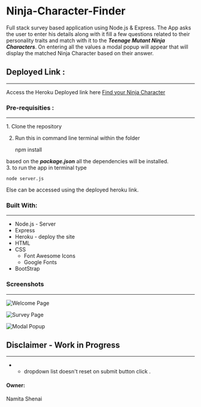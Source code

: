 # Ninja-Character-Finder
Full stack survey based application using Node.js &amp; Express.
The App asks the user to enter his details along with it fill a few questions related to their personality traits and match with it to the **_Teenage Mutant Ninja Characters_**. On entering all the values a modal popup will appear that will display the matched Ninja Character based on their answer. 

## Deployed Link : 
<hr /> 
Access the Heroku Deployed link here <a href="http://findyourninjacharacter.herokuapp.com/"> Find your Ninja Character </a>

### Pre-requisities : 
<hr /> 
1. Clone the repository 

2. Run this in command line terminal within the folder 

    npm install 

based on the **_package.json_** all the dependencies will be installed.  
3. to run the app in terminal type 

    node server.js 

Else can be accessed using the deployed heroku link. 


### Built With: 
<hr /> 

* Node.js - Server 
* Express 
* Heroku - deploy the site 
* HTML 
* CSS  
    * Font Awesome Icons 
    * Google Fonts 
* BootStrap 

### Screenshots 
<hr />

![Welcome Page](https://github.com/NVK2016/Ninja-Character-Finder/blob/master/app/public/assets/misc-Screenshots/Home-Ninja-Character-Finder.png?raw=true)

![Survey Page](https://github.com/NVK2016/Ninja-Character-Finder/blob/master/app/public/assets/misc-Screenshots/Survey-Ninja-Character-Finder.png?raw=true)

![Modal Popup](https://github.com/NVK2016/Ninja-Character-Finder/blob/master/app/public/assets/misc-Screenshots/Match-Results.png?raw=true)

## Disclaimer - Work in Progress
<hr/>  

* * dropdown list doesn't reset on submit button click . 

#### Owner: 
Namita Shenai 
